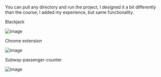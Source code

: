 You can pull any directory and run the project, I designed it a bit differently than the course; I added my experience, but same functionality.


Blackjack

![image](https://github.com/user-attachments/assets/faf65acc-0185-4c69-8b52-2d64ef154603)



Chrome extension

![image](https://github.com/user-attachments/assets/be70d5b7-50bd-4be9-9b68-66240becebaf)



Subway-passenger-counter

![image](https://github.com/user-attachments/assets/0166364f-d472-48b2-a03c-4d63c21dde76)


